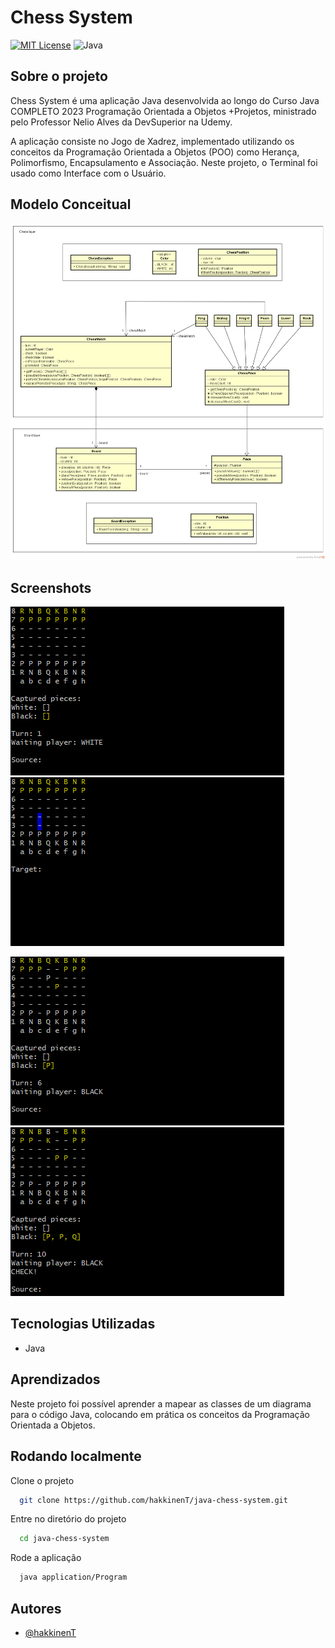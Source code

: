 

# Chess System

[![MIT License](https://img.shields.io/badge/License-MIT-green.svg?style=for-the-badge)](https://choosealicense.com/licenses/mit/) 
![Java](https://img.shields.io/badge/java-%23ED8B00.svg?style=for-the-badge&logo=openjdk&logoColor=white)

## Sobre o projeto
Chess System é uma aplicação Java desenvolvida ao longo do Curso Java COMPLETO 2023 Programação Orientada a Objetos +Projetos, ministrado pelo Professor Nelio Alves da DevSuperior na Udemy.

A aplicação consiste no Jogo de Xadrez, implementado utilizando os conceitos da Programação Orientada a Objetos (POO) como Herança, Polimorfismo, Encapsulamento e Associação. Neste projeto, o Terminal foi usado como Interface com o Usuário.

## Modelo Conceitual
![Modelo Conceitual](https://github.com/hakkinenT/assets/blob/master/java-projects/java-chess-system/modelo-conceitual/chess-system-design.png)

## Screenshots

![Image 1](https://github.com/hakkinenT/assets/blob/master/java-projects/java-chess-system/image1.png) ![Image 2](https://github.com/hakkinenT/assets/blob/master/java-projects/java-chess-system/image2.png)

![Image 3](https://github.com/hakkinenT/assets/blob/master/java-projects/java-chess-system/image3.png) ![Image 4](https://github.com/hakkinenT/assets/blob/master/java-projects/java-chess-system/image4.png)


## Tecnologias Utilizadas

- Java

## Aprendizados

Neste projeto foi possível aprender a mapear as classes de um diagrama para o código Java, colocando em prática os conceitos da Programação Orientada a Objetos.


## Rodando localmente

Clone o projeto

```bash
  git clone https://github.com/hakkinenT/java-chess-system.git
```

Entre no diretório do projeto

```bash
  cd java-chess-system
```

Rode a aplicação

```bash
  java application/Program
```


## Autores

- [@hakkinenT](https://github.com/hakkinenT)
